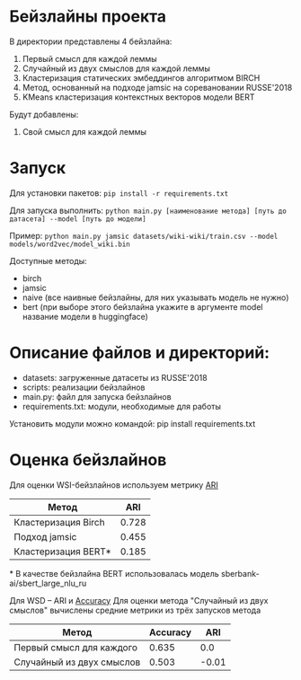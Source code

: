 # Бейзлайны проекта
В директории представлены 4 бейзлайна:
1. Первый смысл для каждой леммы
2. Случайный из двух смыслов для каждой леммы
3. Кластеризация статических эмбеддингов алгоритмом BIRCH
4. Метод, основанный на подходе jamsic на соревановании RUSSE'2018
5. KMeans кластеризация контекстных векторов модели BERT

Будут добавлены:
1. Свой смысл для каждой леммы

# Запуск
Для установки пакетов:
```pip install -r requirements.txt```

Для запуска выполнить:
``python main.py [наименование метода] [путь до датасета] --model [путь до модели]``

Пример:
``python main.py jamsic datasets/wiki-wiki/train.csv --model models/word2vec/model_wiki.bin``

Доступные методы:
- birch
- jamsic
- naive (все наивные бейзлайны, для них указывать модель не нужно)
- bert (при выборе этого бейзлайна укажите в аргументе model название модели в huggingface)

# Описание файлов и директорий:
- datasets: загруженные датасеты из RUSSE'2018
- scripts: реализации бейзлайнов
- main.py: файл для запуска бейзлайнов
- requirements.txt: модули, необходимые для работы

Установить модули можно командой:
    pip install requirements.txt

# Оценка бейзлайнов
Для оценки WSI-бейзлайнов используем метрику [ARI](https://scikit-learn.org/stable/modules/generated/sklearn.metrics.adjusted_rand_score.html)

| Метод | ARI |
| --- | ----------- |
| Кластеризация Birch | 0.728 |
| Подход jamsic | 0.455 |
| Кластеризация BERT* | 0.185 |

\* В качестве бейзлайна BERT использовалась модель sberbank-ai/sbert_large_nlu_ru

Для WSD – ARI и [Accuracy](https://scikit-learn.org/stable/modules/generated/sklearn.metrics.accuracy_score.html)
Для оценки метода "Случайный из двух смыслов" вычислены средние метрики из трёх запусков метода

| Метод | Accuracy | ARI |
| --- | ----------- |----|
| Первый смысл для каждого |  0.635 | 0.0 |
| Случайный из двух смыслов | 0.503 | -0.01 |
